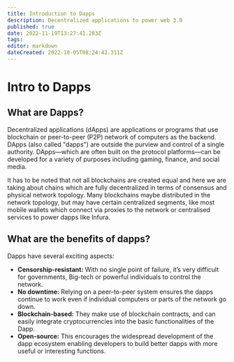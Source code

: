 ```yaml
---
title: Introduction to Dapps
description: Decentralized applications to power web 3.0
published: true
date: 2022-11-19T13:27:41.283Z
tags: 
editor: markdown
dateCreated: 2022-10-05T08:24:42.311Z
---
```


# Intro to Dapps

## What are Dapps?

Decentralized applications (dApps) are applications or programs that use blockchain or peer-to-peer (P2P) network of computers as the backend. DApps (also called "dapps") are outside the purview and control of a single authority. DApps—which are often built on the protocol platforms—can be developed for a variety of purposes including gaming, finance, and social media.

It has to be noted that not all blockchains are created equal and here we are taking about chains which are fully decentralized in terms of consensus and physical network topology. Many blockchains maybe distributed in the network topology, but may have certain centralized segments, like most mobile wallets which connect via proxies to the network or centralised services to power dapps like Infura.

## What are the benefits of dapps?

Dapps have several exciting aspects:

- **Censorship-resistant:** With no single point of failure, it’s very difficult for governments, Big-tech or powerful individuals to control the network.
- **No downtime:** Relying on a peer-to-peer system ensures the dapps continue to work even if individual computers or parts of the network go down.
- **Blockchain-based:** They make use of blockchain contracts, and can easily integrate cryptocurrencies into the basic functionalities of the Dapp.
- **Open-source:** This encourages the widespread development of the dapp ecosystem enabling developers to build better dapps with more useful or interesting functions.